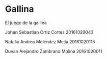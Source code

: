 ﻿# Gallina
El juego de la gallina




Johan Sebastian Ortiz Cortes 20161020043



Natalia Andrea Meléndez Mejía 20161020115



Duvan Alejandro Zambrano Molina 20161020011

